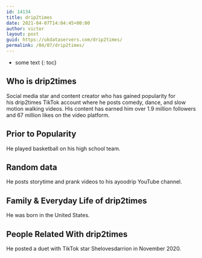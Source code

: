 ```yaml
---
id: 14134
title: drip2times
date: 2021-04-07T14:04:45+00:00
author: victor
layout: post
guid: https://ukdataservers.com/drip2times/
permalink: /04/07/drip2times/
---
```


* some text
{: toc}


## Who is drip2times



Social media star and content creator who has gained popularity for his drip2times TikTok account where he posts comedy, dance, and slow motion walking videos. His content has earned him over 1.9 million followers and 67 million likes on the video platform. 

                
                
                
## Prior to Popularity



He played basketball on his high school team. 

                
                
                
## Random data



He posts storytime and prank videos to his ayoodrip YouTube channel. 

                
                
                
## Family & Everyday Life of drip2times



He was born in the United States. 

                
                
                
## People Related With drip2times



He posted a duet with TikTok star Shelovesdarrion in November 2020. 

                
              
            
          
          
          
